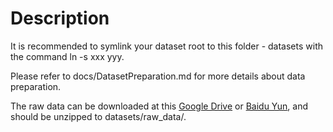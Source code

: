 # Description

It is recommended to symlink your dataset root to this folder - datasets with the command ln -s xxx yyy.

Please refer to docs/DatasetPreparation.md for more details about data preparation.

The raw data can be downloaded at this [Google Drive]() or [Baidu Yun](), and should be unzipped to datasets/raw_data/.
